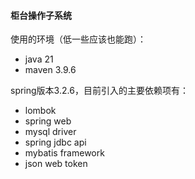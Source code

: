 #### 柜台操作子系统

使用的环境（低一些应该也能跑）：

- java 21
- maven 3.9.6

spring版本3.2.6，目前引入的主要依赖项有：

- lombok
- spring web
- mysql driver
- spring jdbc api
- mybatis framework
- json web token